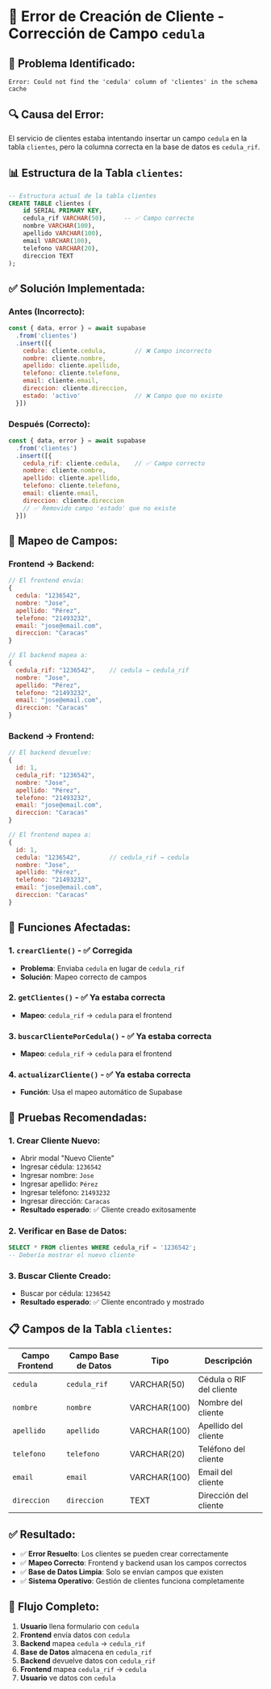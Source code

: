 # 🔧 Error de Creación de Cliente - Corrección de Campo `cedula`

## 🐛 **Problema Identificado:**
```
Error: Could not find the 'cedula' column of 'clientes' in the schema cache
```

## 🔍 **Causa del Error:**
El servicio de clientes estaba intentando insertar un campo `cedula` en la tabla `clientes`, pero la columna correcta en la base de datos es `cedula_rif`.

## 📊 **Estructura de la Tabla `clientes`:**
```sql
-- Estructura actual de la tabla clientes
CREATE TABLE clientes (
    id SERIAL PRIMARY KEY,
    cedula_rif VARCHAR(50),     -- ✅ Campo correcto
    nombre VARCHAR(100),
    apellido VARCHAR(100),
    email VARCHAR(100),
    telefono VARCHAR(20),
    direccion TEXT
);
```

## ✅ **Solución Implementada:**

### **Antes (Incorrecto):**
```javascript
const { data, error } = await supabase
  .from('clientes')
  .insert([{
    cedula: cliente.cedula,        // ❌ Campo incorrecto
    nombre: cliente.nombre,
    apellido: cliente.apellido,
    telefono: cliente.telefono,
    email: cliente.email,
    direccion: cliente.direccion,
    estado: 'activo'               // ❌ Campo que no existe
  }])
```

### **Después (Correcto):**
```javascript
const { data, error } = await supabase
  .from('clientes')
  .insert([{
    cedula_rif: cliente.cedula,    // ✅ Campo correcto
    nombre: cliente.nombre,
    apellido: cliente.apellido,
    telefono: cliente.telefono,
    email: cliente.email,
    direccion: cliente.direccion
    // ✅ Removido campo 'estado' que no existe
  }])
```

## 🔧 **Mapeo de Campos:**

### **Frontend → Backend:**
```javascript
// El frontend envía:
{
  cedula: "1236542",
  nombre: "Jose",
  apellido: "Pérez",
  telefono: "21493232",
  email: "jose@email.com",
  direccion: "Caracas"
}

// El backend mapea a:
{
  cedula_rif: "1236542",    // cedula → cedula_rif
  nombre: "Jose",
  apellido: "Pérez",
  telefono: "21493232",
  email: "jose@email.com",
  direccion: "Caracas"
}
```

### **Backend → Frontend:**
```javascript
// El backend devuelve:
{
  id: 1,
  cedula_rif: "1236542",
  nombre: "Jose",
  apellido: "Pérez",
  telefono: "21493232",
  email: "jose@email.com",
  direccion: "Caracas"
}

// El frontend mapea a:
{
  id: 1,
  cedula: "1236542",        // cedula_rif → cedula
  nombre: "Jose",
  apellido: "Pérez",
  telefono: "21493232",
  email: "jose@email.com",
  direccion: "Caracas"
}
```

## 🎯 **Funciones Afectadas:**

### **1. `crearCliente()` - ✅ Corregida**
- **Problema**: Enviaba `cedula` en lugar de `cedula_rif`
- **Solución**: Mapeo correcto de campos

### **2. `getClientes()` - ✅ Ya estaba correcta**
- **Mapeo**: `cedula_rif` → `cedula` para el frontend

### **3. `buscarClientePorCedula()` - ✅ Ya estaba correcta**
- **Mapeo**: `cedula_rif` → `cedula` para el frontend

### **4. `actualizarCliente()` - ✅ Ya estaba correcta**
- **Función**: Usa el mapeo automático de Supabase

## 🧪 **Pruebas Recomendadas:**

### **1. Crear Cliente Nuevo:**
- Abrir modal "Nuevo Cliente"
- Ingresar cédula: `1236542`
- Ingresar nombre: `Jose`
- Ingresar apellido: `Pérez`
- Ingresar teléfono: `21493232`
- Ingresar dirección: `Caracas`
- **Resultado esperado**: ✅ Cliente creado exitosamente

### **2. Verificar en Base de Datos:**
```sql
SELECT * FROM clientes WHERE cedula_rif = '1236542';
-- Debería mostrar el nuevo cliente
```

### **3. Buscar Cliente Creado:**
- Buscar por cédula: `1236542`
- **Resultado esperado**: ✅ Cliente encontrado y mostrado

## 📋 **Campos de la Tabla `clientes`:**

| Campo Frontend | Campo Base de Datos | Tipo | Descripción |
|----------------|-------------------|------|-------------|
| `cedula` | `cedula_rif` | VARCHAR(50) | Cédula o RIF del cliente |
| `nombre` | `nombre` | VARCHAR(100) | Nombre del cliente |
| `apellido` | `apellido` | VARCHAR(100) | Apellido del cliente |
| `telefono` | `telefono` | VARCHAR(20) | Teléfono del cliente |
| `email` | `email` | VARCHAR(100) | Email del cliente |
| `direccion` | `direccion` | TEXT | Dirección del cliente |

## ✅ **Resultado:**
- ✅ **Error Resuelto**: Los clientes se pueden crear correctamente
- ✅ **Mapeo Correcto**: Frontend y backend usan los campos correctos
- ✅ **Base de Datos Limpia**: Solo se envían campos que existen
- ✅ **Sistema Operativo**: Gestión de clientes funciona completamente

## 🔄 **Flujo Completo:**
1. **Usuario** llena formulario con `cedula`
2. **Frontend** envía datos con `cedula`
3. **Backend** mapea `cedula` → `cedula_rif`
4. **Base de Datos** almacena en `cedula_rif`
5. **Backend** devuelve datos con `cedula_rif`
6. **Frontend** mapea `cedula_rif` → `cedula`
7. **Usuario** ve datos con `cedula`
